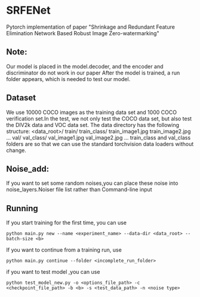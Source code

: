 # SRFENet
Pytorch implementation of paper "Shrinkage and Redundant Feature Elimination Network Based Robust Image Zero-watermarking"

## Note: 
Our model is placed in the model.decoder, and the encoder and discriminator do not work in our paper
After the model is trained, a run folder appears, which is needed to test our model.

## Dataset
We use 10000 COCO images as the training data set and 1000 COCO verification set.In the test, we not only test the COCO data set, but also test the DIV2k data and VOC data set.
The data directory has the following structure:
<data_root>/
  train/
    train_class/
      train_image1.jpg
      train_image2.jpg
      ...
  val/
    val_class/
      val_image1.jpg
      val_image2.jpg
      ...
train_class and val_class folders are so that we can use the standard torchvision data loaders without change.

## Noise_add:
If you want to set some random noises,you can place these noise into noise_layers.Noiser file list rather than Command-line input 

## Running
If you start training for the first time, you can use
```
python main.py new --name <experiment_name> --data-dir <data_root> --batch-size <b> 
```
If you want to continue from a training run, use 
```
python main.py continue --folder <incomplete_run_folder>
```
if you want to test model ,you can use
```
python test_model_new.py -o <options_file_path> -c <checkpoint_file_path> -b <b> -s <test_data_path> -n <noise type>
```

